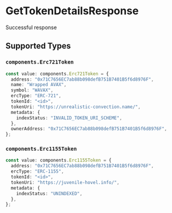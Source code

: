 # GetTokenDetailsResponse

Successful response


## Supported Types

### `components.Erc721Token`

```typescript
const value: components.Erc721Token = {
  address: "0x71C7656EC7ab88b098defB751B7401B5f6d8976F",
  name: "Wrapped AVAX",
  symbol: "WAVAX",
  ercType: "ERC-721",
  tokenId: "<id>",
  tokenUri: "https://unrealistic-convection.name/",
  metadata: {
    indexStatus: "INVALID_TOKEN_URI_SCHEME",
  },
  ownerAddress: "0x71C7656EC7ab88b098defB751B7401B5f6d8976F",
};
```

### `components.Erc1155Token`

```typescript
const value: components.Erc1155Token = {
  address: "0x71C7656EC7ab88b098defB751B7401B5f6d8976F",
  ercType: "ERC-1155",
  tokenId: "<id>",
  tokenUri: "https://juvenile-hovel.info/",
  metadata: {
    indexStatus: "UNINDEXED",
  },
};
```

